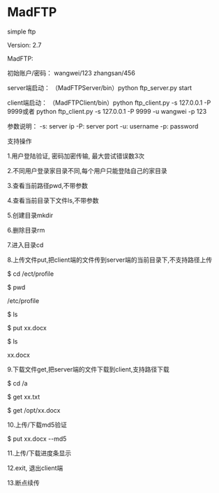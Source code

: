 # MadFTP
simple ftp

Version: 2.7

MadFTP:

初始账户/密码：
wangwei/123
zhangsan/456

server端启动：
（MadFTPServer/bin）python ftp_server.py start

client端启动：
（MadFTPClient/bin）python ftp_client.py -s 127.0.0.1 -P 9999或者
python ftp_client.py -s 127.0.0.1 -P 9999 -u wangwei -p 123

参数说明：
-s: server ip
-P: server port
-u: username
-p: password

支持操作

1.用户登陆验证, 密码加密传输, 最大尝试错误数3次

2.不同用户登录家目录不同,每个用户只能登陆自己的家目录

3.查看当前路径pwd,不带参数

4.查看当前目录下文件ls,不带参数

5.创建目录mkdir

6.删除目录rm

7.进入目录cd

8.上传文件put,把client端的文件传到server端的当前目录下,不支持路径上传

$ cd /ect/profile

$ pwd

/etc/profile

$ ls

$ put xx.docx

$ ls

xx.docx

9.下载文件get,把server端的文件下载到client,支持路径下载

$ cd /a

$ get xx.txt

$ get /opt/xx.docx

10.上传/下载md5验证

$ put xx.docx --md5

11.上传/下载进度条显示

12.exit, 退出client端

13.断点续传